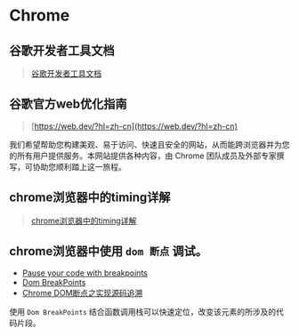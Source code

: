 # Chrome

## 谷歌开发者工具文档

> [谷歌开发者工具文档](https://developer.chrome.com)

## 谷歌官方web优化指南

> [https://web.dev/?hl=zh-cn](https://web.dev/?hl=zh-cn)

我们希望帮助您构建美观、易于访问、快速且安全的网站，从而能跨浏览器并为您的所有用户提供服务。本网站提供各种内容，由 Chrome 团队成员及外部专家撰写，可协助您顺利踏上这一旅程。

## chrome浏览器中的timing详解

> [chrome浏览器中的timing详解](https://zhuanlan.zhihu.com/p/359995869)

## chrome浏览器中使用 `dom 断点` 调试。

* [Pause your code with breakpoints](https://developer.chrome.com/docs/devtools/javascript/breakpoints/)
* [Dom BreakPoints](https://developer.chrome.com/blog/view-and-change-your-dom-breakpoints/)
* [Chrome DOM断点之实现源码追溯](https://www.shouxieziti.cn/7844.html)

使用 `Dom BreakPoints` 结合函数调用栈可以快速定位，改变该元素的所涉及的代码片段。

 
